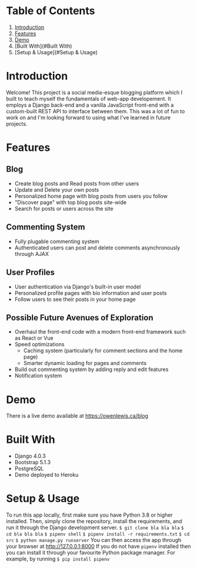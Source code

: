 # Table of Contents
1. [Introduction](#Introduction)
2. [Features](#Features)
3. [Demo](#Demo)
4. [Built With](#Built With)
5. [Setup & Usage](#Setup & Usage)

# Introduction
Welcome! This project is a social media-esque blogging platform which I built to teach myself the fundamentals of web-app developement. It employs a Django back-end and a vanilla JavaScript front-end with a custom-built REST API to interface between them. This was a lot of fun to work on and I'm looking forward to using what I've learned in future projects.

# Features
## Blog
* Create blog posts and Read posts from other users
* Update and Delete your own posts
* Personalized home page with blog posts from users you follow
* "Discover page" with top blog posts site-wide
* Search for posts or users across the site

## Commenting System
* Fully plugable commenting system
* Authenticated users can post and delete comments asynchronously through AJAX 

## User Profiles
* User authentication via Django's built-in user model
* Personalized profile pages with bio information and user posts
* Follow users to see their posts in your home page

## Possible Future Avenues of Exploration
* Overhaul the front-end code with a modern front-end framework such as React or Vue
* Speed optimizations
    * Caching system (particularly for comment sections and the home page)
    * Smarter dynamic loading for pages and comments
* Build out commenting system by adding reply and edit features
* Notification system

# Demo
There is a live demo available at https://owenlewis.ca/blog

# Built With
* Django 4.0.3
* Bootstrap 5.1.3
* PostgreSQL
* Demo deployed to Heroku

# Setup & Usage
To run this app locally, first make sure you have Python 3.8 or higher installed. Then, simply clone the repository, install the requirements, and run it through the Django development server.
`$ git clone bla bla bla`
`$ cd bla bla bla`
`$ pipenv shell`
`$ pipenv install -r requirements.txt`
`$ cd src`
`$ python manage.py runserver`
You can then access the app through your browser at http://127.0.0.1:8000
If you do not have `pipenv` installed then you can install it through your favourite Python package manager. For example, by running 
`$ pip install pipenv`
